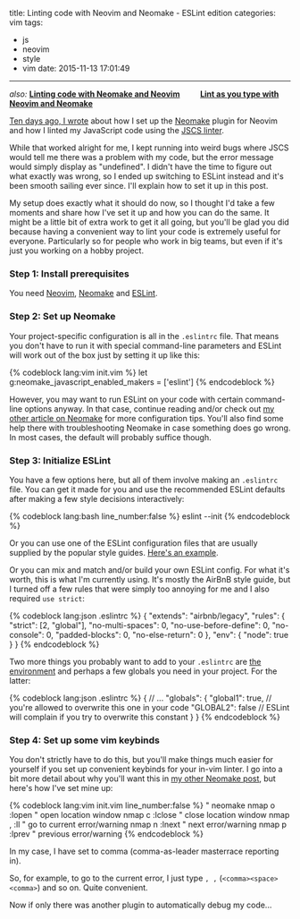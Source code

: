 title: Linting code with Neovim and Neomake - ESLint edition
categories: vim
tags:
  - js
  - neovim
  - style
  - vim
date: 2015-11-13 17:01:49
---

*also:* **[Linting code with Neomake and Neovim](/vim/2015/linting-code-with-neomake-and-neovim)
&nbsp;&nbsp;&nbsp;&nbsp;&nbsp;&nbsp;&nbsp;&nbsp;&nbsp;&nbsp;[Lint as you type with Neovim and Neomake](/vim/2015/lint-as-you-type-with-neovim-and-neomake/)**

[Ten days ago, I wrote](vim/2015/linting-code-with-neomake-and-neovim) about how I set up the [Neomake](https://github.com/benekastah/neomake) plugin for Neovim and how I linted my JavaScript code using the [JSCS linter](http://jscs.info/).

While that worked alright for me, I kept running into weird bugs where JSCS would tell me there was a problem with my code, but the error message would simply display as "undefined". I didn't have the time to figure out what exactly was wrong, so I ended up switching to ESLint instead and it's been smooth sailing ever since. I'll explain how to set it up in this post.

<!-- more -->

My setup does exactly what it should do now, so I thought I'd take a few moments and share how I've set it up and how you can do the same. It might be a little bit of extra work to get it all going, but you'll be glad you did because having a convenient way to lint your code is extremely useful for everyone. Particularly so for people who work in big teams, but even if it's just you working on a hobby project.

### Step 1: Install prerequisites

You need [Neovim](https://github.com/neovim/neovim/wiki/Installing-Neovim), [Neomake](https://github.com/neovim/neovim/wiki/Installing-Neovim) and [ESLint](https://github.com/eslint/eslint).

### Step 2: Set up Neomake

Your project-specific configuration is all in the `.eslintrc` file. That means you don't have to run it with special command-line parameters and ESLint will work out of the box just by setting it up like this:

{% codeblock lang:vim init.vim %}
let g:neomake_javascript_enabled_makers = ['eslint']
{% endcodeblock %}

However, you may want to run ESLint on your code with certain command-line options anyway. In that case, continue reading and/or check out [my other article on Neomake](vim/2015/linting-code-with-neomake-and-neovim) for more configuration tips. You'll also find some help there with troubleshooting Neomake in case something does go wrong. In most cases, the default will probably suffice though.

### Step 3: Initialize ESLint

You have a few options here, but all of them involve making an `.eslintrc` file. You can get it made for you and use the recommended ESLint defaults after making a few style decisions interactively:

{% codeblock lang:bash line_number:false %}
eslint --init
{% endcodeblock %}

Or you can use one of the ESLint configuration files that are usually supplied by the popular style guides. [Here's an example](https://github.com/airbnb/javascript/tree/master/packages/eslint-config-airbnb).

Or you can mix and match and/or build your own ESLint config. For what it's worth, this is what I'm currently using. It's mostly the AirBnB style guide, but I turned off a few rules that were simply too annoying for me and I also required `use strict`:

{% codeblock lang:json .eslintrc %}
{
    "extends": "airbnb/legacy",
    "rules": {
        "strict": [2, "global"],
        "no-multi-spaces": 0,
        "no-use-before-define": 0,
        "no-console": 0,
        "padded-blocks": 0,
        "no-else-return": 0
    },
    "env": {
        "node": true
    }
}
{% endcodeblock %}

Two more things you probably want to add to your `.eslintrc` are [the environment](http://eslint.org/docs/user-guide/configuring.html#specifying-environments) and perhaps a few globals you need in your project. For the latter:

{% codeblock lang:json .eslintrc %}
{
    // ...
    "globals": {
        "global1": true,    // you're allowed to overwrite this one in your code
        "GLOBAL2": false    // ESLint will complain if you try to overwrite this constant
    }
}
{% endcodeblock %}

### Step 4: Set up some vim keybinds

You don't strictly have to do this, but you'll make things much easier for yourself if you set up convenient keybinds for your in-vim linter. I go into a bit more detail about why you'll want this in [my other Neomake post](vim/2015/linting-code-with-neomake-and-neovim), but here's how I've set mine up:

{% codeblock lang:vim init.vim line_number:false %}
" neomake
nmap <Leader><Space>o :lopen<CR>      " open location window
nmap <Leader><Space>c :lclose<CR>     " close location window
nmap <Leader><Space>, :ll<CR>         " go to current error/warning
nmap <Leader><Space>n :lnext<CR>      " next error/warning
nmap <Leader><Space>p :lprev<CR>      " previous error/warning
{% endcodeblock %}

In my case, I have <Leader> set to comma (comma-as-leader masterrace reporting in).

So, for example, to go to the current error, I just type `, ,` (`<comma><space><comma>`) and so on. Quite convenient.

Now if only there was another plugin to automatically debug my code...
